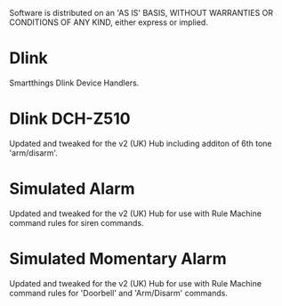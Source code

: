 Software is distributed on an 'AS IS' BASIS, WITHOUT WARRANTIES OR CONDITIONS OF ANY KIND, either express or implied.
# Dlink
Smartthings Dlink Device Handlers.
# Dlink DCH-Z510
Updated and tweaked for the v2 (UK) Hub including additon of 6th tone 'arm/disarm'.
# Simulated Alarm
Updated and tweaked for the v2 (UK) Hub for use with Rule Machine command rules for siren commands.
# Simulated Momentary Alarm
Updated and tweaked for the v2 (UK) Hub for use with Rule Machine command rules for 'Doorbell' and 'Arm/Disarm' commands.
